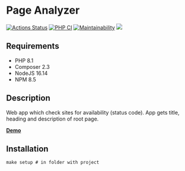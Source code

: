 # Page Analyzer
[![Actions Status](https://github.com/funkylen/php-project-lvl3/workflows/hexlet-check/badge.svg)](https://github.com/funkylen/php-project-lvl3/actions)
[![PHP CI](https://github.com/funkylen/php-project-lvl3/actions/workflows/phpci.yml/badge.svg?branch=main)](https://github.com/funkylen/php-project-lvl3/actions/workflows/phpci.yml)
[![Maintainability](https://api.codeclimate.com/v1/badges/bf3419e76bf7619fba5e/maintainability)](https://codeclimate.com/github/funkylen/php-project-lvl3/maintainability)
<a href="https://codeclimate.com/github/funkylen/php-project-lvl3/test_coverage"><img src="https://api.codeclimate.com/v1/badges/bf3419e76bf7619fba5e/test_coverage" /></a>

## Requirements
* PHP 8.1
* Composer 2.3
* NodeJS 16.14
* NPM 8.5

## Description

Web app which check sites for availability (status code). App gets title, heading and description of root page.

[**Demo**](https://aqueous-beyond-19703.herokuapp.com/)

## Installation 
```shell
make setup # in folder with project
```
